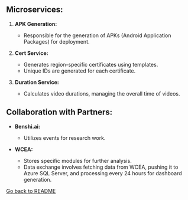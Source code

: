 
## Microservices:

1. **APK Generation:**
   - Responsible for the generation of APKs (Android Application Packages) for deployment.

2. **Cert Service:**
   - Generates region-specific certificates using templates.
   - Unique IDs are generated for each certificate.

3. **Duration Service:**
   - Calculates video durations, managing the overall time of videos.

## Collaboration with Partners:

- **Benshi.ai:**
  - Utilizes events for research work.

- **WCEA:**
  - Stores specific modules for further analysis.
  - Data exchange involves fetching data from WCEA, pushing it to Azure SQL Server, and processing every 24 hours for dashboard generation.

[Go back to README](../README.md)

